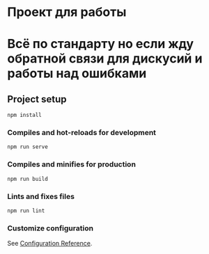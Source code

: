 # Проект для работы

# Всё по стандарту но если жду обратной связи для дискусий и работы над ошибками

## Project setup
```
npm install
```

### Compiles and hot-reloads for development
```
npm run serve
```

### Compiles and minifies for production
```
npm run build
```

### Lints and fixes files
```
npm run lint
```

### Customize configuration
See [Configuration Reference](https://cli.vuejs.org/config/).
